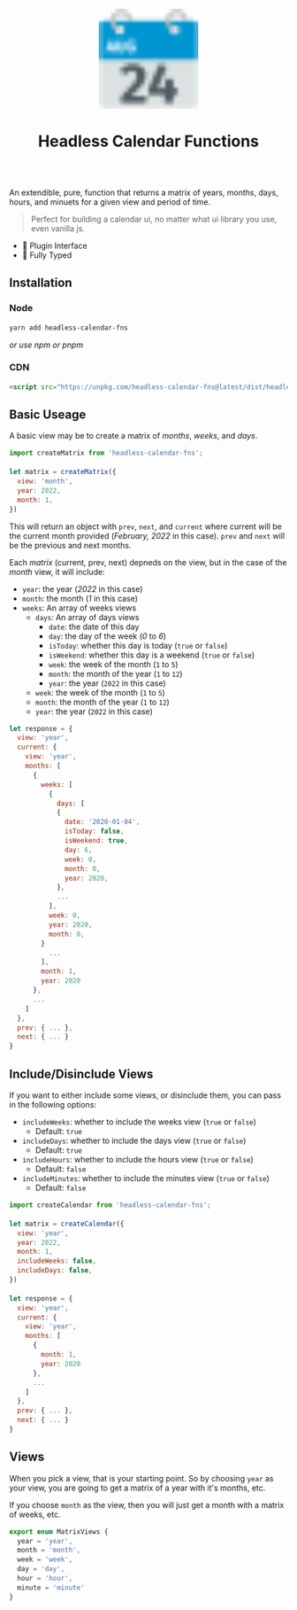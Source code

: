 <p align="center">
  <a href="https://vitejs.dev" target="_blank" rel="noopener noreferrer">
    <img width="180" src="https://github.com/nickgraffis/headless-calendar-fns/blob/master/docs/public/logo.svg" alt="Vite logo">
  </a>
  <h1 align="center" >Headless Calendar Functions</h1>
</p>
<br/>
<br/>

An extendible, pure, function that returns a matrix of years, months, days, hours, and minuets for a given view and period of time. 

> Perfect for building a calendar ui, no matter what ui library you use, even vanilla js.

- 🔩 Plugin Interface
- 🔑 Fully Typed

## Installation

### Node
```bash
yarn add headless-calendar-fns
```

_or use npm or pnpm_

### CDN 
```html
<script src="https://unpkg.com/headless-calendar-fns@latest/dist/headless-calendar-fns.js"></script>
```

## Basic Useage

A basic view may be to create a matrix of _months_, _weeks_, and _days_.

```js
import createMatrix from 'headless-calendar-fns';

let matrix = createMatrix({
  view: 'month',
  year: 2022,
  month: 1,
})

```

This will return an object with `prev`, `next`, and `current` where current will be the current month provided (_February, 2022_ in this case). `prev` and `next` will be the previous and next months. 

Each _matrix_ (current, prev, next) depneds on the view, but in the case of the _month_ view, it will include:

* `year`: the year (_2022_ in this case)
* `month`: the month (_1_ in this case)
* `weeks`: An array of weeks views
  * `days`: An array of days views
    * `date`: the date of this day
    * `day`: the day of the week (_0_ to _6_)
    * `isToday`: whether this day is today (`true` or `false`)
    * `isWeekend`: whether this day is a weekend (`true` or `false`)
    * `week`: the week of the month (`1` to `5`)
    * `month`: the month of the year (`1` to `12`)
    * `year`: the year (`2022` in this case)
  * `week`: the week of the month (`1` to `5`)
  * `month`: the month of the year (`1` to `12`)
  * `year`: the year (`2022` in this case)

```js
let response = {
  view: 'year',
  current: {
    view: 'year',
    months: [
      {
        weeks: [ 
          {
            days: [
            {
              date: '2020-01-04',
              isToday: false,
              isWeekend: true,
              day: 6,
              week: 0,
              month: 0,
              year: 2020,
            },
            ...
          ],
          week: 0,
          year: 2020,
          month: 0,
        }
          ...
        ],
        month: 1,
        year: 2020
      },
      ...
    ]
  },
  prev: { ... },
  next: { ... }
}
```

## Include/Disinclude Views

If you want to either include some views, or disinclude them, you can pass in the following options:

* `includeWeeks`: whether to include the weeks view (`true` or `false`)
  * Default: `true`
* `includeDays`: whether to include the days view (`true` or `false`)
  * Default: `true`
* `includeHours`: whether to include the hours view (`true` or `false`)
  * Default: `false`
* `includeMinutes`: whether to include the minutes view (`true` or `false`)
  * Default: `false`

```js
import createCalendar from 'headless-calendar-fns';

let matrix = createCalendar({
  view: 'year',
  year: 2022,
  month: 1,
  includeWeeks: false,
  includeDays: false,
})

let response = {
  view: 'year',
  current: {
    view: 'year',
    months: [
      {
        month: 1,
        year: 2020
      },
      ...
    ]
  },
  prev: { ... },
  next: { ... }
}

```

## Views

When you pick a view, that is your starting point. So by choosing `year` as your view, you are going to get a matrix of a year with it's months, etc.

If you choose `month` as the view, then you will just get a month with a matrix of weeks, etc.

```ts
export enum MatrixViews {
  year = 'year',
  month = 'month',
  week = 'week',
  day = 'day',
  hour = 'hour',
  minute = 'minute'
}
```
